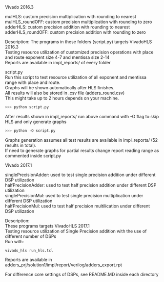 Vivado 2016.3

mulHLS: custom precision multiplication with rounding to nearest  
mulHLS_roundOFF: custom precision multiplication with rounding to zero  
adderHLS: custom precision addition with rounding to nearest  
adderHLS_roundOFF: custom precision addition with rounding to zero  

Description:
The programs in these folders (script.py) targets VivadoHLS 2016.3  
Testing resource utilization of customized precision operations with place and route exponent size 4-7 and mentissa size 2-14  
Reports are available in impl_reports/ of every folder  

script.py  
Run this script to test resource utilization of all exponent and mentissa range with place and route.  
Graphs will be shown automatically after HLS finishes.  
All results will also be stored in .csv file (adders_round.csv)  
This might take up to 2 hours depends on your machine.  

```python
>>> python script.py
```

After results shown in impl_reports/ run above command with -O flag to skip HLS and only generate graphs  

```python
>>> python -O script.py
```

Graphs generation assumes all test results are available in impl_reports/ (52 results in total).  
If need to generate graphs for partial results change report reading range as commented inside script.py 



Vivado 2017.1

singlePrecisionAdder: used to test single precision addition under different DSP utilization  
halfPrecisionAdder: used to test half precision addition under different DSP utilization  
singlePrecisionMul: used to test single precision multiplication under different DSP utilization  
halfPrecisionMul: used to test half precision multilication under different DSP utilization  

Description:  
These programs targets VivadoHLS 2017.1  
Testing resource utilization of Single Precision addition with the use of different number of DSPs  
Run with:
```
vivado_hls run_hls.tcl
```
Reports are available in adders_prj/solution1/impl/report/verilog/adders_export.rpt  

For difference core settings of DSPs, see README.MD inside each directory  


